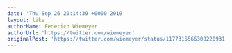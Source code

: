 ```yaml
---
date: 'Thu Sep 26 20:14:39 +0000 2019'
layout: like
authorName: Federico Wiemeyer
authorUrl: 'https://twitter.com/wiemeyer'
originalPost: 'https://twitter.com/wiemeyer/status/1177315566308220931'
---
```

